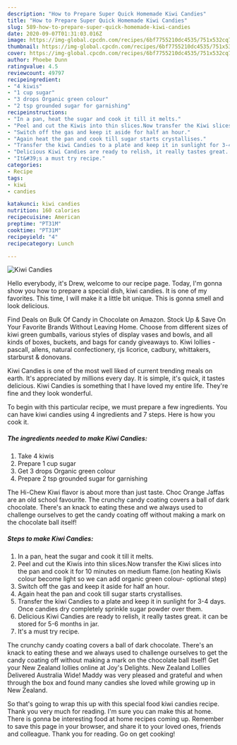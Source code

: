 ```yaml
---
description: "How to Prepare Super Quick Homemade Kiwi Candies"
title: "How to Prepare Super Quick Homemade Kiwi Candies"
slug: 589-how-to-prepare-super-quick-homemade-kiwi-candies
date: 2020-09-07T01:31:03.016Z
image: https://img-global.cpcdn.com/recipes/6bf7755210dc4535/751x532cq70/kiwi-candies-recipe-main-photo.jpg
thumbnail: https://img-global.cpcdn.com/recipes/6bf7755210dc4535/751x532cq70/kiwi-candies-recipe-main-photo.jpg
cover: https://img-global.cpcdn.com/recipes/6bf7755210dc4535/751x532cq70/kiwi-candies-recipe-main-photo.jpg
author: Phoebe Dunn
ratingvalue: 4.5
reviewcount: 49797
recipeingredient:
- "4 kiwis"
- "1 cup sugar"
- "3 drops Organic green colour"
- "2 tsp grounded sugar for garnishing"
recipeinstructions:
- "In a pan, heat the sugar and cook it till it melts."
- "Peel and cut the Kiwis into thin slices.Now transfer the Kiwi slices into the pan and cook it for 10 minutes on medium flame.(on heating Kiwis colour become light so we can add organic green colour- optional step)"
- "Switch off the gas and keep it aside for half an hour."
- "Again heat the pan and cook till sugar starts crystallises."
- "Transfer the kiwi Candies to a plate and keep it in sunlight for 3-4 days. Once candies dry completely sprinkle sugar powder over them."
- "Delicious Kiwi Candies are ready to relish, it really tastes great. it can be stored for 5-6 months in jar."
- "It&#39;s a must try recipe."
categories:
- Recipe
tags:
- kiwi
- candies

katakunci: kiwi candies 
nutrition: 160 calories
recipecuisine: American
preptime: "PT31M"
cooktime: "PT31M"
recipeyield: "4"
recipecategory: Lunch

---
```



![Kiwi Candies](https://img-global.cpcdn.com/recipes/6bf7755210dc4535/751x532cq70/kiwi-candies-recipe-main-photo.jpg)

Hello everybody, it's Drew, welcome to our recipe page. Today, I'm gonna show you how to prepare a special dish, kiwi candies. It is one of my favorites. This time, I will make it a little bit unique. This is gonna smell and look delicious.

Find Deals on Bulk Of Candy in Chocolate on Amazon. Stock Up &amp; Save On Your Favorite Brands Without Leaving Home. Choose from different sizes of kiwi green gumballs, various styles of display vases and bowls, and all kinds of boxes, buckets, and bags for candy giveaways to. Kiwi lollies - pascall, allens, natural confectionery, rjs licorice, cadbury, whittakers, starburst &amp; donovans.

Kiwi Candies is one of the most well liked of current trending meals on earth. It's appreciated by millions every day. It is simple, it's quick, it tastes delicious. Kiwi Candies is something that I have loved my entire life. They're fine and they look wonderful.


To begin with this particular recipe, we must prepare a few ingredients. You can have kiwi candies using 4 ingredients and 7 steps. Here is how you cook it.

<!--inarticleads1-->

##### The ingredients needed to make Kiwi Candies:

1. Take 4 kiwis
1. Prepare 1 cup sugar
1. Get 3 drops Organic green colour
1. Prepare 2 tsp grounded sugar for garnishing


The Hi-Chew Kiwi flavor is about more than just taste. Choc Orange Jaffas are an old school favourite. The crunchy candy coating covers a ball of dark chocolate. There&#39;s an knack to eating these and we always used to challenge ourselves to get the candy coating off without making a mark on the chocolate ball itself! 

<!--inarticleads2-->

##### Steps to make Kiwi Candies:

1. In a pan, heat the sugar and cook it till it melts.
1. Peel and cut the Kiwis into thin slices.Now transfer the Kiwi slices into the pan and cook it for 10 minutes on medium flame.(on heating Kiwis colour become light so we can add organic green colour- optional step)
1. Switch off the gas and keep it aside for half an hour.
1. Again heat the pan and cook till sugar starts crystallises.
1. Transfer the kiwi Candies to a plate and keep it in sunlight for 3-4 days. Once candies dry completely sprinkle sugar powder over them.
1. Delicious Kiwi Candies are ready to relish, it really tastes great. it can be stored for 5-6 months in jar.
1. It&#39;s a must try recipe.


The crunchy candy coating covers a ball of dark chocolate. There&#39;s an knack to eating these and we always used to challenge ourselves to get the candy coating off without making a mark on the chocolate ball itself! Get your New Zealand lollies online at Joy&#39;s Delights. New Zealand Lollies Delivered Australia Wide! Maddy was very pleased and grateful and when through the box and found many candies she loved while growing up in New Zealand. 

So that's going to wrap this up with this special food kiwi candies recipe. Thank you very much for reading. I'm sure you can make this at home. There is gonna be interesting food at home recipes coming up. Remember to save this page in your browser, and share it to your loved ones, friends and colleague. Thank you for reading. Go on get cooking!
